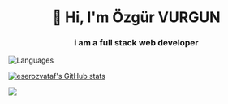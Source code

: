 <h1 align="center">👋 Hi, I'm Özgür VURGUN</h1>
<h3 align="center">i am a full stack web developer</h3>

![Languages](https://github-readme-stats.vercel.app/api/top-langs/?username=ozgurvurgun&layout=compact)


<a href="http://www.github.com/ozgurvurgun"><img src="https://github-readme-stats.vercel.app/api?username=ozgurvurgun&show_icons=true&hide=&count_private=true&title_color=0891b2&text_color=ffffff&icon_color=0891b2&bg_color=b0e0e6&hide_border=true&show_icons=true" alt="eserozvataf's GitHub stats" /></a>


<a href="http://www.github.com/ozgurvurgun"><img src="https://github-readme-streak-stats.herokuapp.com/?user=ozgurvurgun&stroke=ffffff&background=b0e0e6&ring=0891b2&fire=0891b2&currStreakNum=ffffff&currStreakLabel=0891b2&sideNums=ffffff&sideLabels=ffffff&dates=ffffff&hide_border=true" /></a>

<!---
ozgurvurgun/ozgurvurgun is a ✨ special ✨ repository because its `README.md` (this file) appears on your GitHub profile.
You can click the Preview link to take a look at your changes.
--->

